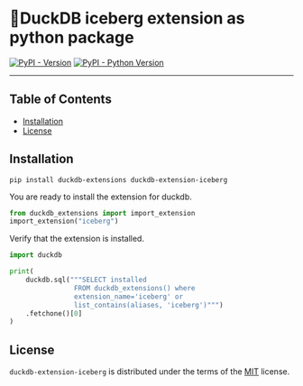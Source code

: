 # 🦆DuckDB iceberg extension as python package

[![PyPI - Version](https://img.shields.io/pypi/v/duckdb-extension-iceberg.svg)](https://pypi.org/project/duckdb-extension-iceberg)
[![PyPI - Python Version](https://img.shields.io/pypi/pyversions/duckdb-extension-iceberg.svg)](https://pypi.org/project/duckdb-extension-iceberg)

-----

## Table of Contents

- [Installation](#installation)
- [License](#license)


## Installation
```console
pip install duckdb-extensions duckdb-extension-iceberg
```
You are ready to install the extension for duckdb.
```python
from duckdb_extensions import import_extension
import_extension("iceberg")
```

Verify that the extension is installed.
```python
import duckdb

print(
    duckdb.sql("""SELECT installed
                FROM duckdb_extensions() where 
                extension_name='iceberg' or 
                list_contains(aliases, 'iceberg')""")
    .fetchone()[0]
)
```

## License

`duckdb-extension-iceberg` is distributed under the terms of the [MIT](https://spdx.org/licenses/MIT.html) license.
